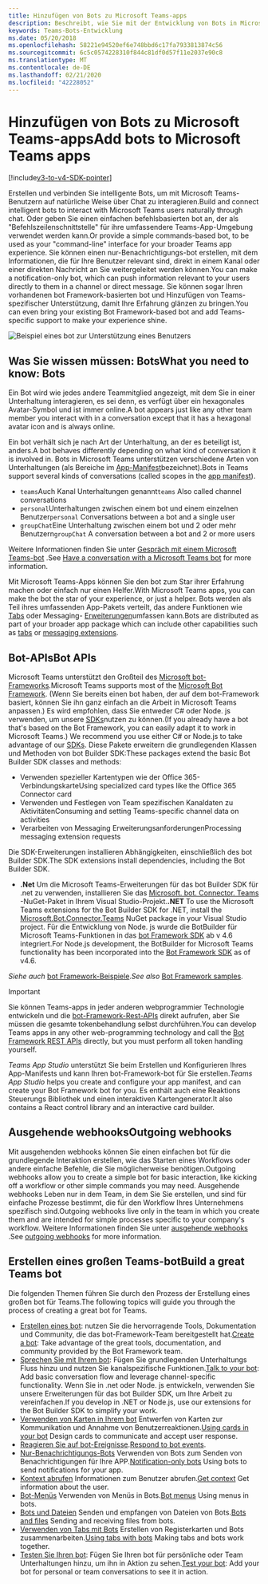 ```yaml
---
title: Hinzufügen von Bots zu Microsoft Teams-apps
description: Beschreibt, wie Sie mit der Entwicklung von Bots in Microsoft Teams beginnen.
keywords: Teams-Bots-Entwicklung
ms.date: 05/20/2018
ms.openlocfilehash: 58221e94520ef6e748bbd6c17fa7933813874c56
ms.sourcegitcommit: 6c5c0574228310f844c81df0d57f11e2037e90c8
ms.translationtype: MT
ms.contentlocale: de-DE
ms.lasthandoff: 02/21/2020
ms.locfileid: "42228052"
---
```

# <a name="add-bots-to-microsoft-teams-apps"></a><span data-ttu-id="6f641-104">Hinzufügen von Bots zu Microsoft Teams-apps</span><span class="sxs-lookup"><span data-stu-id="6f641-104">Add bots to Microsoft Teams apps</span></span>

[!include[v3-to-v4-SDK-pointer](~/includes/v3-to-v4-pointer-bots.md)]

<span data-ttu-id="6f641-105">Erstellen und verbinden Sie intelligente Bots, um mit Microsoft Teams-Benutzern auf natürliche Weise über Chat zu interagieren.</span><span class="sxs-lookup"><span data-stu-id="6f641-105">Build and connect intelligent bots to interact with Microsoft Teams users naturally through chat.</span></span> <span data-ttu-id="6f641-106">Oder geben Sie einen einfachen befehlsbasierten bot an, der als "Befehlszeilenschnittstelle" für ihre umfassendere Teams-App-Umgebung verwendet werden kann.</span><span class="sxs-lookup"><span data-stu-id="6f641-106">Or provide a simple commands-based bot, to be used as your "command-line" interface for your broader Teams app experience.</span></span> <span data-ttu-id="6f641-107">Sie können einen nur-Benachrichtigungs-bot erstellen, mit dem Informationen, die für Ihre Benutzer relevant sind, direkt in einem Kanal oder einer direkten Nachricht an Sie weitergeleitet werden können.</span><span class="sxs-lookup"><span data-stu-id="6f641-107">You can make a notification-only bot, which can push information relevant to your users directly to them in a channel or direct message.</span></span> <span data-ttu-id="6f641-108">Sie können sogar Ihren vorhandenen bot Framework-basierten bot und Hinzufügen von Teams-spezifischer Unterstützung, damit Ihre Erfahrung glänzen zu bringen.</span><span class="sxs-lookup"><span data-stu-id="6f641-108">You can even bring your existing Bot Framework-based bot and add Teams-specific support to make your experience shine.</span></span>

![Beispiel eines bot zur Unterstützung eines Benutzers](~/assets/images/bot_example.png)

## <a name="what-you-need-to-know-bots"></a><span data-ttu-id="6f641-110">Was Sie wissen müssen: Bots</span><span class="sxs-lookup"><span data-stu-id="6f641-110">What you need to know: Bots</span></span>

<span data-ttu-id="6f641-111">Ein Bot wird wie jedes andere Teammitglied angezeigt, mit dem Sie in einer Unterhaltung interagieren, es sei denn, es verfügt über ein hexagonales Avatar-Symbol und ist immer online.</span><span class="sxs-lookup"><span data-stu-id="6f641-111">A bot appears just like any other team member you interact with in a conversation except that it has a hexagonal avatar icon and is always online.</span></span>

<span data-ttu-id="6f641-112">Ein bot verhält sich je nach Art der Unterhaltung, an der es beteiligt ist, anders.</span><span class="sxs-lookup"><span data-stu-id="6f641-112">A bot behaves differently depending on what kind of conversation it is involved in.</span></span> <span data-ttu-id="6f641-113">Bots in Microsoft Teams unterstützen verschiedene Arten von Unterhaltungen (als Bereiche im [App-Manifest](~/resources/schema/manifest-schema.md)bezeichnet).</span><span class="sxs-lookup"><span data-stu-id="6f641-113">Bots in Teams support several kinds of conversations (called scopes in the [app manifest](~/resources/schema/manifest-schema.md)).</span></span>

* <span data-ttu-id="6f641-114">`teams`Auch Kanal Unterhaltungen genannt</span><span class="sxs-lookup"><span data-stu-id="6f641-114">`teams` Also called channel conversations</span></span>
* <span data-ttu-id="6f641-115">`personal`Unterhaltungen zwischen einem bot und einem einzelnen Benutzer</span><span class="sxs-lookup"><span data-stu-id="6f641-115">`personal` Conversations between a bot and a single user</span></span>
* <span data-ttu-id="6f641-116">`groupChat`Eine Unterhaltung zwischen einem bot und 2 oder mehr Benutzern</span><span class="sxs-lookup"><span data-stu-id="6f641-116">`groupChat` A conversation between a bot and 2 or more users</span></span>

<span data-ttu-id="6f641-117">Weitere Informationen finden Sie unter [Gespräch mit einem Microsoft Teams-bot](~/resources/bot-v3/bot-conversations/bots-conversations.md) .</span><span class="sxs-lookup"><span data-stu-id="6f641-117">See [Have a conversation with a Microsoft Teams bot](~/resources/bot-v3/bot-conversations/bots-conversations.md) for more information.</span></span>

<span data-ttu-id="6f641-118">Mit Microsoft Teams-Apps können Sie den bot zum Star ihrer Erfahrung machen oder einfach nur einen Helfer.</span><span class="sxs-lookup"><span data-stu-id="6f641-118">With Microsoft Teams apps, you can make the bot the star of your experience, or just a helper.</span></span> <span data-ttu-id="6f641-119">Bots werden als Teil ihres umfassenden App-Pakets verteilt, das andere Funktionen wie [Tabs](~/tabs/what-are-tabs.md) oder Messaging- [Erweiterungen](~/messaging-extensions/what-are-messaging-extensions.md)umfassen kann.</span><span class="sxs-lookup"><span data-stu-id="6f641-119">Bots are distributed as part of your broader app package which can include other capabilities such as [tabs](~/tabs/what-are-tabs.md) or [messaging extensions](~/messaging-extensions/what-are-messaging-extensions.md).</span></span>

## <a name="bot-apis"></a><span data-ttu-id="6f641-120">Bot-APIs</span><span class="sxs-lookup"><span data-stu-id="6f641-120">Bot APIs</span></span>

<span data-ttu-id="6f641-121">Microsoft Teams unterstützt den Großteil des [Microsoft bot-Frameworks](https://dev.botframework.com/).</span><span class="sxs-lookup"><span data-stu-id="6f641-121">Microsoft Teams supports most of the [Microsoft Bot Framework](https://dev.botframework.com/).</span></span> <span data-ttu-id="6f641-122">(Wenn Sie bereits einen bot haben, der auf dem bot-Framework basiert, können Sie ihn ganz einfach an die Arbeit in Microsoft Teams anpassen.) Es wird empfohlen, dass Sie entweder C# oder Node. js verwenden, um unsere [SDKs](/microsoftteams/platform/#pivot=sdk-tools)nutzen zu können.</span><span class="sxs-lookup"><span data-stu-id="6f641-122">(If you already have a bot that's based on the Bot Framework, you can easily adapt it to work in Microsoft Teams.) We recommend you use either C# or Node.js to take advantage of our [SDKs](/microsoftteams/platform/#pivot=sdk-tools).</span></span> <span data-ttu-id="6f641-123">Diese Pakete erweitern die grundlegenden Klassen und Methoden von bot Builder SDK:</span><span class="sxs-lookup"><span data-stu-id="6f641-123">These packages extend the basic Bot Builder SDK classes and methods:</span></span>

* <span data-ttu-id="6f641-124">Verwenden spezieller Kartentypen wie der Office 365-Verbindungskarte</span><span class="sxs-lookup"><span data-stu-id="6f641-124">Using specialized card types like the Office 365 Connector card</span></span>
* <span data-ttu-id="6f641-125">Verwenden und Festlegen von Team spezifischen Kanaldaten zu Aktivitäten</span><span class="sxs-lookup"><span data-stu-id="6f641-125">Consuming and setting Teams-specific channel data on activities</span></span>
* <span data-ttu-id="6f641-126">Verarbeiten von Messaging Erweiterungsanforderungen</span><span class="sxs-lookup"><span data-stu-id="6f641-126">Processing messaging extension requests</span></span>

<span data-ttu-id="6f641-127">Die SDK-Erweiterungen installieren Abhängigkeiten, einschließlich des bot Builder SDK.</span><span class="sxs-lookup"><span data-stu-id="6f641-127">The SDK extensions install dependencies, including the Bot Builder SDK.</span></span>

* <span data-ttu-id="6f641-128">**.Net** Um die Microsoft Teams-Erweiterungen für das bot Builder SDK für .net zu verwenden, installieren Sie das [Microsoft. bot. Connector. Teams](https://www.nuget.org/packages/Microsoft.Bot.Connector.Teams) -NuGet-Paket in Ihrem Visual Studio-Projekt.</span><span class="sxs-lookup"><span data-stu-id="6f641-128">**.NET** To use the Microsoft Teams extensions for the Bot Builder SDK for .NET, install the [Microsoft.Bot.Connector.Teams](https://www.nuget.org/packages/Microsoft.Bot.Connector.Teams) NuGet package in your Visual Studio project.</span></span> <span data-ttu-id="6f641-129">Für die Entwicklung von Node. js wurde die BotBuilder für Microsoft Teams-Funktionen in das [bot Framework SDK](https://github.com/microsoft/botframework-sdk) ab v 4.6 integriert.</span><span class="sxs-lookup"><span data-stu-id="6f641-129">For Node.js development, the BotBuilder for Microsoft Teams functionality has been incorporated into the [Bot Framework SDK](https://github.com/microsoft/botframework-sdk) as of v4.6.</span></span>

<span data-ttu-id="6f641-130">*Siehe auch* [bot Framework-Beispiele](https://github.com/Microsoft/BotBuilder-Samples/blob/master/README.md).</span><span class="sxs-lookup"><span data-stu-id="6f641-130">*See also* [Bot Framework samples](https://github.com/Microsoft/BotBuilder-Samples/blob/master/README.md).</span></span>

> [!IMPORTANT]
> <span data-ttu-id="6f641-131">Sie können Teams-apps in jeder anderen webprogrammier Technologie entwickeln und die [bot-Framework-Rest-APIs](/bot-framework/rest-api/bot-framework-rest-overview) direkt aufrufen, aber Sie müssen die gesamte tokenbehandlung selbst durchführen.</span><span class="sxs-lookup"><span data-stu-id="6f641-131">You can develop Teams apps in any other web-programming technology and call the [Bot Framework REST APIs](/bot-framework/rest-api/bot-framework-rest-overview) directly, but you must perform all token handling yourself.</span></span>

<span data-ttu-id="6f641-132">*Teams App Studio* unterstützt Sie beim Erstellen und Konfigurieren Ihres App-Manifests und kann Ihren bot-Framework-bot für Sie erstellen.</span><span class="sxs-lookup"><span data-stu-id="6f641-132">*Teams App Studio* helps you create and configure your app manifest, and can create your Bot Framework bot for you.</span></span> <span data-ttu-id="6f641-133">Es enthält auch eine Reaktions Steuerungs Bibliothek und einen interaktiven Kartengenerator.</span><span class="sxs-lookup"><span data-stu-id="6f641-133">It also contains a React control library and an interactive card builder.</span></span>

## <a name="outgoing-webhooks"></a><span data-ttu-id="6f641-134">Ausgehende webhooks</span><span class="sxs-lookup"><span data-stu-id="6f641-134">Outgoing webhooks</span></span>

<span data-ttu-id="6f641-135">Mit ausgehenden webhooks können Sie einen einfachen bot für die grundlegende Interaktion erstellen, wie das Starten eines Workflows oder andere einfache Befehle, die Sie möglicherweise benötigen.</span><span class="sxs-lookup"><span data-stu-id="6f641-135">Outgoing webhooks allow you to create a simple bot for basic interaction, like kicking off a workflow or other simple commands you may need.</span></span> <span data-ttu-id="6f641-136">Ausgehende webhooks Leben nur in dem Team, in dem Sie Sie erstellen, und sind für einfache Prozesse bestimmt, die für den Workflow Ihres Unternehmens spezifisch sind.</span><span class="sxs-lookup"><span data-stu-id="6f641-136">Outgoing webhooks live only in the team in which you create them and are intended for simple processes specific to your company's workflow.</span></span> <span data-ttu-id="6f641-137">Weitere Informationen finden Sie unter [ausgehende webhooks](~/webhooks-and-connectors/how-to/add-outgoing-webhook.md) .</span><span class="sxs-lookup"><span data-stu-id="6f641-137">See [outgoing webhooks](~/webhooks-and-connectors/how-to/add-outgoing-webhook.md) for more information.</span></span>

## <a name="build-a-great-teams-bot"></a><span data-ttu-id="6f641-138">Erstellen eines großen Teams-bot</span><span class="sxs-lookup"><span data-stu-id="6f641-138">Build a great Teams bot</span></span>

<span data-ttu-id="6f641-139">Die folgenden Themen führen Sie durch den Prozess der Erstellung eines großen bot für Teams.</span><span class="sxs-lookup"><span data-stu-id="6f641-139">The following topics will guide you through the process of creating a great bot for Teams.</span></span>

* <span data-ttu-id="6f641-140">[Erstellen eines bot](~/resources/bot-v3/bots-create.md): nutzen Sie die hervorragende Tools, Dokumentation und Community, die das bot-Framework-Team bereitgestellt hat.</span><span class="sxs-lookup"><span data-stu-id="6f641-140">[Create a bot](~/resources/bot-v3/bots-create.md): Take advantage of the great tools, documentation, and community provided by the Bot Framework team.</span></span>
* <span data-ttu-id="6f641-141">[Sprechen Sie mit Ihrem bot](~/resources/bot-v3/bot-conversations/bots-conversations.md): Fügen Sie grundlegenden Unterhaltungs Fluss hinzu und nutzen Sie kanalspezifische Funktionen.</span><span class="sxs-lookup"><span data-stu-id="6f641-141">[Talk to your bot](~/resources/bot-v3/bot-conversations/bots-conversations.md): Add basic conversation flow and leverage channel-specific functionality.</span></span> <span data-ttu-id="6f641-142">Wenn Sie in .net oder Node. js entwickeln, verwenden Sie unsere Erweiterungen für das bot Builder SDK, um Ihre Arbeit zu vereinfachen.</span><span class="sxs-lookup"><span data-stu-id="6f641-142">If you develop in .NET or Node.js, use our extensions for the Bot Builder SDK to simplify your work.</span></span>
* <span data-ttu-id="6f641-143">[Verwenden von Karten in Ihrem bot](~/resources/bot-v3/bots-cards.md) Entwerfen von Karten zur Kommunikation und Annahme von Benutzerreaktionen.</span><span class="sxs-lookup"><span data-stu-id="6f641-143">[Using cards in your bot](~/resources/bot-v3/bots-cards.md) Design cards to communicate and accept user response.</span></span>
* <span data-ttu-id="6f641-144">[Reagieren Sie auf bot-Ereignisse](~/resources/bot-v3/bots-notifications.md).</span><span class="sxs-lookup"><span data-stu-id="6f641-144">[Respond to bot events](~/resources/bot-v3/bots-notifications.md).</span></span>
* <span data-ttu-id="6f641-145">[Nur-Benachrichtigungs-Bots](~/resources/bot-v3/bots-notification-only.md) Verwenden von Bots zum Senden von Benachrichtigungen für Ihre APP.</span><span class="sxs-lookup"><span data-stu-id="6f641-145">[Notification-only bots](~/resources/bot-v3/bots-notification-only.md) Using bots to send notifications for your app.</span></span>
* <span data-ttu-id="6f641-146">[Kontext abrufen](~/resources/bot-v3/bots-context.md) Informationen zum Benutzer abrufen.</span><span class="sxs-lookup"><span data-stu-id="6f641-146">[Get context](~/resources/bot-v3/bots-context.md) Get information about the user.</span></span>
* <span data-ttu-id="6f641-147">[Bot-Menüs](~/resources/bot-v3/bots-menus.md) Verwenden von Menüs in Bots.</span><span class="sxs-lookup"><span data-stu-id="6f641-147">[Bot menus](~/resources/bot-v3/bots-menus.md) Using menus in bots.</span></span>
* <span data-ttu-id="6f641-148">[Bots und Dateien](~/resources/bot-v3/bots-files.md) Senden und empfangen von Dateien von Bots.</span><span class="sxs-lookup"><span data-stu-id="6f641-148">[Bots and files](~/resources/bot-v3/bots-files.md) Sending and receiving files from bots.</span></span>
* <span data-ttu-id="6f641-149">[Verwenden von Tabs mit Bots](~/resources/bot-v3/bots-with-tabs.md) Erstellen von Registerkarten und Bots zusammenarbeiten.</span><span class="sxs-lookup"><span data-stu-id="6f641-149">[Using tabs with bots](~/resources/bot-v3/bots-with-tabs.md) Making tabs and bots work together.</span></span>
* <span data-ttu-id="6f641-150">[Testen Sie Ihren bot](~/resources/bot-v3/bots-test.md): Fügen Sie Ihren bot für persönliche oder Team Unterhaltungen hinzu, um ihn in Aktion zu sehen.</span><span class="sxs-lookup"><span data-stu-id="6f641-150">[Test your bot](~/resources/bot-v3/bots-test.md): Add your bot for personal or team conversations to see it in action.</span></span>
